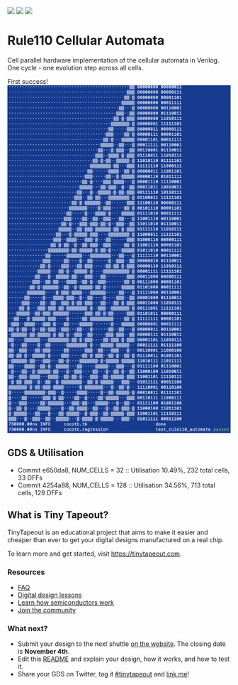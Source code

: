 ![](../../workflows/gds/badge.svg) ![](../../workflows/docs/badge.svg) ![](../../workflows/test/badge.svg)

# Rule110 Cellular Automata

Cell parallel hardware implementation of the cellular automata in Verilog. One cycle - one evolution step across all cells.

First success!
![](./images/passed48.png)


## GDS & Utilisation

* Commit e650da8, NUM_CELLS =  32 :: Utilisation 10.49%, 232 total cells, 33 DFFs
* Commit 4254a88, NUM_CELLS = 128 :: Utilisation 34.56%, 713 total cells, 129 DFFs

## What is Tiny Tapeout?

TinyTapeout is an educational project that aims to make it easier and cheaper than ever to get your digital designs manufactured on a real chip.

To learn more and get started, visit https://tinytapeout.com.

### Resources

- [FAQ](https://tinytapeout.com/faq/)
- [Digital design lessons](https://tinytapeout.com/digital_design/)
- [Learn how semiconductors work](https://tinytapeout.com/siliwiz/)
- [Join the community](https://discord.gg/rPK2nSjxy8)

### What next?

- Submit your design to the next shuttle [on the website](https://tinytapeout.com/#submit-your-design). The closing date is **November 4th**.
- Edit this [README](README.md) and explain your design, how it works, and how to test it.
- Share your GDS on Twitter, tag it [#tinytapeout](https://twitter.com/hashtag/tinytapeout?src=hashtag_click) and [link me](https://twitter.com/matthewvenn)!
